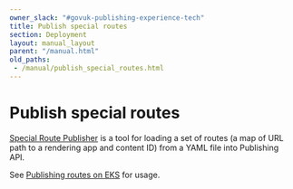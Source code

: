 ```yaml
---
owner_slack: "#govuk-publishing-experience-tech"
title: Publish special routes
section: Deployment
layout: manual_layout
parent: "/manual.html"
old_paths:
 - /manual/publish_special_routes.html
---
```


# Publish special routes

[Special Route Publisher](https://github.com/alphagov/special-route-publisher) is a tool for loading a set of routes (a map of URL path to a rendering app and content ID) from a YAML file into Publishing API.

See [Publishing routes on EKS](https://github.com/alphagov/special-route-publisher#publishing-routes-on-eks) for usage.
